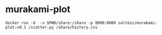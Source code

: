 # murakami-plot


```
docker run -d  -v $PWD/share:/share -p 8000:8000 soltesz/murakami-plot:v0.1 /scatter.py /share/history.csv
```

